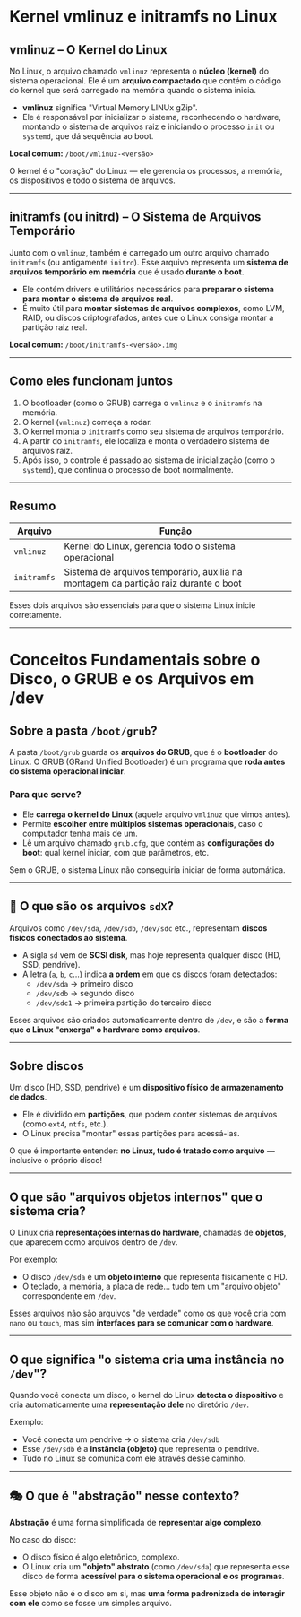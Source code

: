 # Kernel vmlinuz e initramfs no Linux

## vmlinuz – O Kernel do Linux

No Linux, o arquivo chamado `vmlinuz` representa o **núcleo (kernel)** do sistema operacional. Ele é um **arquivo compactado** que contém o código do kernel que será carregado na memória quando o sistema inicia.

- **vmlinuz** significa "Virtual Memory LINUx gZip".
- Ele é responsável por inicializar o sistema, reconhecendo o hardware, montando o sistema de arquivos raiz e iniciando o processo `init` ou `systemd`, que dá sequência ao boot.

**Local comum:** `/boot/vmlinuz-<versão>`

O kernel é o "coração" do Linux — ele gerencia os processos, a memória, os dispositivos e todo o sistema de arquivos.

---

## initramfs (ou initrd) – O Sistema de Arquivos Temporário

Junto com o `vmlinuz`, também é carregado um outro arquivo chamado `initramfs` (ou antigamente `initrd`). Esse arquivo representa um **sistema de arquivos temporário em memória** que é usado **durante o boot**.

- Ele contém drivers e utilitários necessários para **preparar o sistema para montar o sistema de arquivos real**.
- É muito útil para **montar sistemas de arquivos complexos**, como LVM, RAID, ou discos criptografados, antes que o Linux consiga montar a partição raiz real.

**Local comum:** `/boot/initramfs-<versão>.img`

---

## Como eles funcionam juntos

1. O bootloader (como o GRUB) carrega o `vmlinuz` e o `initramfs` na memória.
2. O kernel (`vmlinuz`) começa a rodar.
3. O kernel monta o `initramfs` como seu sistema de arquivos temporário.
4. A partir do `initramfs`, ele localiza e monta o verdadeiro sistema de arquivos raiz.
5. Após isso, o controle é passado ao sistema de inicialização (como o `systemd`), que continua o processo de boot normalmente.

---

## Resumo

| Arquivo       | Função                                                  |
|---------------|----------------------------------------------------------|
| `vmlinuz`     | Kernel do Linux, gerencia todo o sistema operacional     |
| `initramfs`   | Sistema de arquivos temporário, auxilia na montagem da partição raiz durante o boot |

Esses dois arquivos são essenciais para que o sistema Linux inicie corretamente.

---------------------------------------------------------------

# Conceitos Fundamentais sobre o Disco, o GRUB e os Arquivos em /dev

## Sobre a pasta `/boot/grub`?

A pasta `/boot/grub` guarda os **arquivos do GRUB**, que é o **bootloader** do Linux. O GRUB (GRand Unified Bootloader) é um programa que **roda antes do sistema operacional iniciar**.

### Para que serve?
- Ele **carrega o kernel do Linux** (aquele arquivo `vmlinuz` que vimos antes).
- Permite **escolher entre múltiplos sistemas operacionais**, caso o computador tenha mais de um.
- Lê um arquivo chamado `grub.cfg`, que contém as **configurações do boot**: qual kernel iniciar, com que parâmetros, etc.

Sem o GRUB, o sistema Linux não conseguiria iniciar de forma automática.

---

## 💽 O que são os arquivos `sdX`?

Arquivos como `/dev/sda`, `/dev/sdb`, `/dev/sdc` etc., representam **discos físicos conectados ao sistema**.

- A sigla `sd` vem de **SCSI disk**, mas hoje representa qualquer disco (HD, SSD, pendrive).
- A letra (`a`, `b`, `c`...) indica **a ordem** em que os discos foram detectados:
  - `/dev/sda` → primeiro disco
  - `/dev/sdb` → segundo disco
  - `/dev/sdc1` → primeira partição do terceiro disco

Esses arquivos são criados automaticamente dentro de `/dev`, e são a **forma que o Linux "enxerga" o hardware como arquivos**.

---

## Sobre discos

Um disco (HD, SSD, pendrive) é um **dispositivo físico de armazenamento de dados**.

- Ele é dividido em **partições**, que podem conter sistemas de arquivos (como `ext4`, `ntfs`, etc.).
- O Linux precisa "montar" essas partições para acessá-las.

O que é importante entender: **no Linux, tudo é tratado como arquivo** — inclusive o próprio disco!

---

## O que são "arquivos objetos internos" que o sistema cria?

O Linux cria **representações internas do hardware**, chamadas de **objetos**, que aparecem como arquivos dentro de `/dev`.

Por exemplo:
- O disco `/dev/sda` é um **objeto interno** que representa fisicamente o HD.
- O teclado, a memória, a placa de rede… tudo tem um "arquivo objeto" correspondente em `/dev`.

Esses arquivos não são arquivos "de verdade" como os que você cria com `nano` ou `touch`, mas sim **interfaces para se comunicar com o hardware**.

---

## O que significa "o sistema cria uma instância no `/dev`"?

Quando você conecta um disco, o kernel do Linux **detecta o dispositivo** e cria automaticamente uma **representação dele** no diretório `/dev`.

Exemplo:
- Você conecta um pendrive → o sistema cria `/dev/sdb`
- Esse `/dev/sdb` é a **instância (objeto)** que representa o pendrive.
- Tudo no Linux se comunica com ele através desse caminho.

---

## 🎭 O que é "abstração" nesse contexto?

**Abstração** é uma forma simplificada de **representar algo complexo**.

No caso do disco:
- O disco físico é algo eletrônico, complexo.
- O Linux cria um **"objeto" abstrato** (como `/dev/sda`) que representa esse disco de forma **acessível para o sistema operacional e os programas**.

Esse objeto não é o disco em si, mas **uma forma padronizada de interagir com ele** como se fosse um simples arquivo.